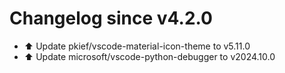# Changelog since v4.2.0
- ⬆️ Update pkief/vscode-material-icon-theme to v5.11.0 
- ⬆️ Update microsoft/vscode-python-debugger to v2024.10.0 
